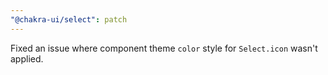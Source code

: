 ```yaml
---
"@chakra-ui/select": patch
---
```


Fixed an issue where component theme `color` style for `Select.icon` wasn't
applied.
